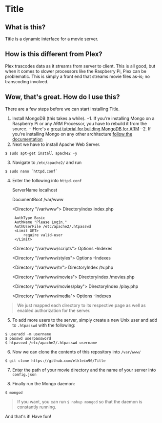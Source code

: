 # Title

## What is this?

Title is a dynamic interface for a movie server. 

## How is this different from Plex?

Plex trascodes data as it streams from server to client. This is all good, but when it comes to slower processors like the Raspberry Pi, Plex can be problematic.  This is simply a front end that streams movie files as-is; no transcoding involved.

## Wow, that's great. How do I use this?

There are a few steps before we can start installing Title.

1. Install MongoDB (this takes a while).
⋅⋅1. If you're installing Mongo on a Raspberry Pi or any ARM Processor, you have to rebuild it from the source.
⋅⋅⋅Here's a [great tutorial for building MongoDB for ARM](https://mongopi.wordpress.com/2012/11/25/installation/)
⋅⋅2. If you're installing Mongo on any other architecture [follow the documentation](http://docs.mongodb.org/manual/installation/)
2. Next we have to install Apache Web Server.
```
$ sudo apt-get install apache2 -y
```
3. Navigate to `/etc/apache2/` and run
```
$ sudo nano `httpd.conf`
```
4. Enter the following into `httpd.conf`

	ServerName localhost

	DocumentRoot /var/www

	<Directory "/var/www">
	    DirectoryIndex index.php

	    AuthType Basic
	    AuthName "Please Login."
	    AuthUserFile /etc/apache2/.htpasswd
	    <Limit GET>
	        require valid-user
	    </Limit>
	</Directory>

	<Directory "/var/www/scripts">
	    Options -Indexes
	</Directory>

	<Directory "/var/www/styles">
	    Options -Indexes
	</Directory>

	<Directory "/var/www/tv">
	    DirectoryIndex /tv.php
	</Directory>

	<Directory "/var/www/movies">
	    DirectoryIndex /movies.php
	</Directory>

	<Directory "/var/www/movies/play">
	    DirectoryIndex /play.php
	</Directory>

	<Directory "/var/www/media">
	    Options -Indexes
	</Directory>

> We just mapped each directory to its respective page as well as enabled authorization for the server.

5. To add more users to the server, simply create a new Unix user and add to `.htpasswd` with the following:
```
$ useradd -m username
$ passwd userpassword
$ htpasswd /etc/apache2/.htpasswd username
```
6. Now we can clone the contents of this repository into `/var/www/`
```
$ git clone https://github.com/elklein96/Title
```
7. Enter the path of your movie directory and the name of your server into `config.json`

8. Finally run the Mongo daemon:
```
$ mongod
```
> If you want, you can run `$ nohup mongod` so that the daemon is constantly running.

And that's it! Have fun!